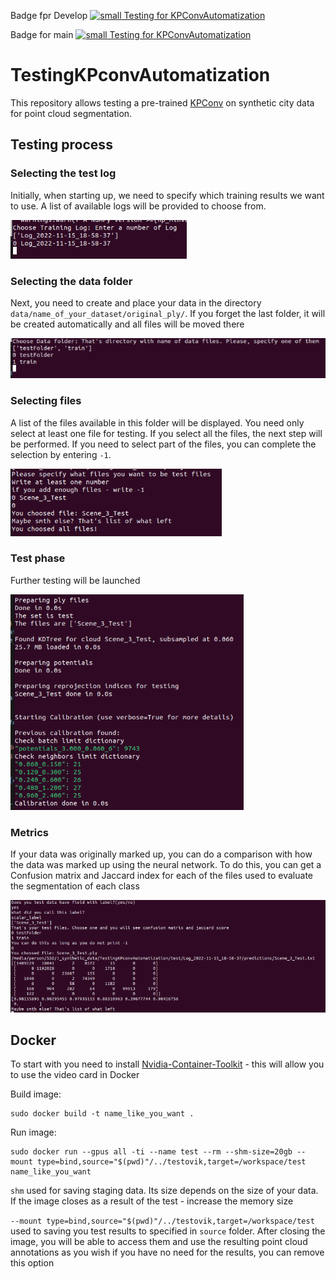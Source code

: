 Badge fpr Develop [![small Testing for KPConvAutomatization](https://github.com/Houston613/TestingKPconvAutomatization/actions/workflows/python_test.yml/badge.svg?branch=develop)](https://github.com/Houston613/TestingKPconvAutomatization/actions/workflows/python_test.yml)


Badge for main [![small Testing for KPConvAutomatization](https://github.com/Houston613/TestingKPconvAutomatization/actions/workflows/python_test.yml/badge.svg?branch=main)](https://github.com/Houston613/TestingKPconvAutomatization/actions/workflows/python_test.yml)


# TestingKPconvAutomatization
This repository allows testing a pre-trained [KPConv](https://github.com/HuguesTHOMAS/KPConv-PyTorch) on synthetic city data for point cloud segmentation.

## Testing process


### Selecting the test log

Initially, when starting up, we need to specify which training results we want to use. A list of available logs will be provided to choose from.

![some text](doc/Screenshot_1.png?raw=true)


### Selecting the data folder

Next, you need to create and place your data in the directory `data/name_of_your_dataset/original_ply/`.
If you forget the last folder, it will be created automatically and all files will be moved there

![some text](doc/Screenshot_2.png?raw=true)

### Selecting files
A list of the files available in this folder will be displayed. You need only select at least one file for testing. If you select all the files, the next step will be performed. If you need to select part of the files, you can complete the selection by entering `-1`.

![some text](doc/Screenshot_3.png?raw=true)

### Test phase 
Further testing will be launched

![some text](doc/Screenshot_5.png?raw=true)


### Metrics

If your data was originally marked up, you can do a comparison with how the data was marked up using the neural network. To do this, you can get a Confusion matrix and Jaccard index for each of the files used to evaluate the segmentation of each class

![some text](doc/Screenshot_4.png?raw=true)


## Docker

To start with you need to install [Nvidia-Container-Toolkit](https://github.com/NVIDIA/nvidia-docker) - this will allow you to use the video card in Docker

Build image:
```
sudo docker build -t name_like_you_want .
```

Run image:


```
sudo docker run --gpus all -ti --name test --rm --shm-size=20gb --mount type=bind,source="$(pwd)"/../testovik,target=/workspace/test  name_like_you_want 
```
`shm` used for saving staging data. Its size depends on the size of your data. If the image closes as a result of the test - increase the memory size

`--mount type=bind,source="$(pwd)"/../testovik,target=/workspace/test` used to saving you test results to specified in `source` folder. After closing the image, you will be able to access them and use the resulting point cloud annotations as you wish
if you have no need for the results, you can remove this option







